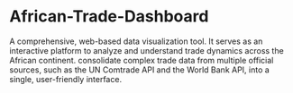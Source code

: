 # African-Trade-Dashboard
A comprehensive, web-based data visualization tool. It serves as an interactive platform to analyze and understand trade dynamics across the African continent. consolidate complex trade data from multiple official sources, such as the UN Comtrade API and the World Bank API, into a single, user-friendly interface.
